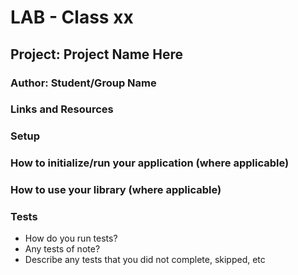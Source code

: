 # LAB - Class xx
## Project: Project Name Here
### Author: Student/Group Name
### Links and Resources
<!-- back-end server url (when applicable)
front-end application (when applicable) -->
### Setup
<!-- .env requirements (where applicable)
i.e.

PORT - Port Number
DATABASE_URL - URL to the running Postgres instance/db -->
### How to initialize/run your application (where applicable)
<!-- e.g. python main.py -->
### How to use your library (where applicable)
### Tests
* How do you run tests?
* Any tests of note?
* Describe any tests that you did not complete, skipped, etc
